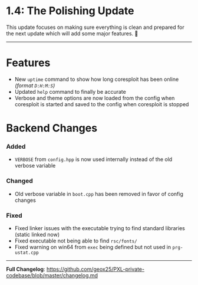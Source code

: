 # 1.4: The Polishing Update
This update focuses on making sure everything is clean and prepared for the next update which will add some major features. :tada:

---
# Features

- New `uptime` command to show how long coresploit has been online *(format `D:H:M:S`)*
- Updated `help` command to finally be accurate
- Verbose and theme options are now loaded from the config when coresploit is started and saved to the config when coresploit is stopped

# Backend Changes

### Added

- `VERBOSE` from `config.hpp` is now used internally instead of the old verbose variable

### Changed

- Old verbose variable in `boot.cpp` has been removed in favor of config changes

### Fixed

- Fixed linker issues with the executable trying to find standard libraries (static linked now)
- Fixed executable not being able to find `rsc/fonts/`
- Fixed warning on win64 from `exec` being defined but not used in `prg-ustat.cpp`

---

**Full Changelog**: https://github.com/geox25/PXL-private-codebase/blob/master/changelog.md
